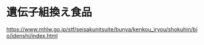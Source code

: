 # 遺伝子組換え食品
https://www.mhlw.go.jp/stf/seisakunitsuite/bunya/kenkou_iryou/shokuhin/bio/idenshi/index.html
